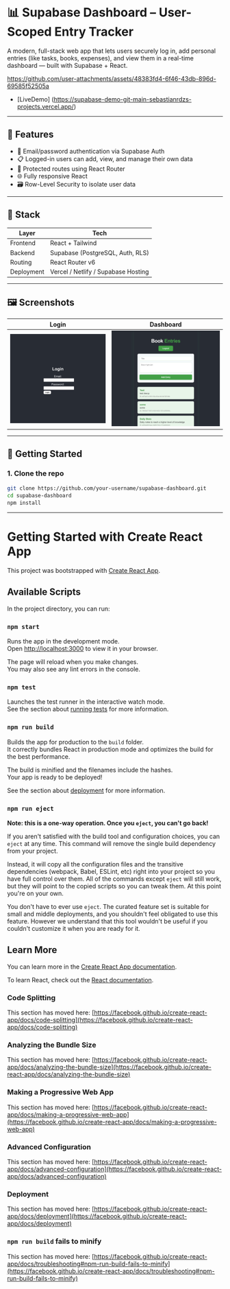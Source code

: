 
# 📊 Supabase Dashboard – User-Scoped Entry Tracker

A modern, full-stack web app that lets users securely log in, add personal entries (like tasks, books, expenses), and view them in a real-time dashboard — built with Supabase + React.



https://github.com/user-attachments/assets/48383fd4-6f46-43db-896d-69585f52505a

- [LiveDemo] (https://supabase-demo-git-main-sebastianrdzs-projects.vercel.app/)


---

## 🧠 Features

- 🔐 Email/password authentication via Supabase Auth
- 📋 Logged-in users can add, view, and manage their own data
- 🚀 Protected routes using React Router
- 🌐 Fully responsive React 
- 🗃️ Row-Level Security to isolate user data

---

## 🧱 Stack

| Layer       | Tech               |
|-------------|--------------------|
| Frontend    | React + Tailwind   |
| Backend     | Supabase (PostgreSQL, Auth, RLS) |
| Routing     | React Router v6    |
| Deployment  | Vercel / Netlify / Supabase Hosting |

---

## 🖼️ Screenshots

| Login | Dashboard |
|-------|-----------|
| ![Login](screenshots/login.png) | ![Dashboard](screenshots/home.png) |

---

## 🚀 Getting Started

### 1. Clone the repo

```bash
git clone https://github.com/your-username/supabase-dashboard.git
cd supabase-dashboard
npm install
```

---

# Getting Started with Create React App

This project was bootstrapped with [Create React App](https://github.com/facebook/create-react-app).

## Available Scripts

In the project directory, you can run:

### `npm start`

Runs the app in the development mode.\
Open [http://localhost:3000](http://localhost:3000) to view it in your browser.

The page will reload when you make changes.\
You may also see any lint errors in the console.

### `npm test`

Launches the test runner in the interactive watch mode.\
See the section about [running tests](https://facebook.github.io/create-react-app/docs/running-tests) for more information.

### `npm run build`

Builds the app for production to the `build` folder.\
It correctly bundles React in production mode and optimizes the build for the best performance.

The build is minified and the filenames include the hashes.\
Your app is ready to be deployed!

See the section about [deployment](https://facebook.github.io/create-react-app/docs/deployment) for more information.

### `npm run eject`

**Note: this is a one-way operation. Once you `eject`, you can't go back!**

If you aren't satisfied with the build tool and configuration choices, you can `eject` at any time. This command will remove the single build dependency from your project.

Instead, it will copy all the configuration files and the transitive dependencies (webpack, Babel, ESLint, etc) right into your project so you have full control over them. All of the commands except `eject` will still work, but they will point to the copied scripts so you can tweak them. At this point you're on your own.

You don't have to ever use `eject`. The curated feature set is suitable for small and middle deployments, and you shouldn't feel obligated to use this feature. However we understand that this tool wouldn't be useful if you couldn't customize it when you are ready for it.

## Learn More

You can learn more in the [Create React App documentation](https://facebook.github.io/create-react-app/docs/getting-started).

To learn React, check out the [React documentation](https://reactjs.org/).

### Code Splitting

This section has moved here: [https://facebook.github.io/create-react-app/docs/code-splitting](https://facebook.github.io/create-react-app/docs/code-splitting)

### Analyzing the Bundle Size

This section has moved here: [https://facebook.github.io/create-react-app/docs/analyzing-the-bundle-size](https://facebook.github.io/create-react-app/docs/analyzing-the-bundle-size)

### Making a Progressive Web App

This section has moved here: [https://facebook.github.io/create-react-app/docs/making-a-progressive-web-app](https://facebook.github.io/create-react-app/docs/making-a-progressive-web-app)

### Advanced Configuration

This section has moved here: [https://facebook.github.io/create-react-app/docs/advanced-configuration](https://facebook.github.io/create-react-app/docs/advanced-configuration)

### Deployment

This section has moved here: [https://facebook.github.io/create-react-app/docs/deployment](https://facebook.github.io/create-react-app/docs/deployment)

### `npm run build` fails to minify

This section has moved here: [https://facebook.github.io/create-react-app/docs/troubleshooting#npm-run-build-fails-to-minify](https://facebook.github.io/create-react-app/docs/troubleshooting#npm-run-build-fails-to-minify)
